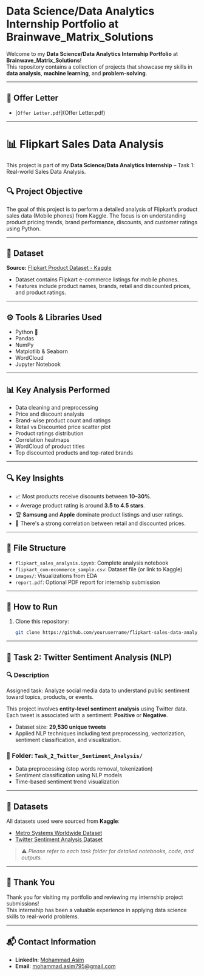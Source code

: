 # Data Science/Data Analytics Internship Portfolio at Brainwave_Matrix_Solutions

Welcome to my **Data Science/Data Analytics Internship Portfolio** at **Brainwave_Matrix_Solutions**!  
This repository contains a collection of projects that showcase my skills in **data analysis**, **machine learning**, and **problem-solving**.

---

## 📄 Offer Letter
- [`Offer Letter.pdf`](Offer Letter.pdf)

---

# 📊 Flipkart Sales Data Analysis

This project is part of my **Data Science/Data Analytics Internship** – Task 1: Real-world Sales Data Analysis.

## 🔍 Project Objective

The goal of this project is to perform a detailed analysis of Flipkart’s product sales data (Mobile phones) from Kaggle. The focus is on understanding product pricing trends, brand performance, discounts, and customer ratings using Python.

---

## 📁 Dataset

**Source:** [Flipkart Product Dataset - Kaggle](https://www.kaggle.com/datasets/PromptCloudHQ/flipkart-products)

- Dataset contains Flipkart e-commerce listings for mobile phones.
- Features include product names, brands, retail and discounted prices, and product ratings.

---

## ⚙️ Tools & Libraries Used

- Python 🐍
- Pandas
- NumPy
- Matplotlib & Seaborn
- WordCloud
- Jupyter Notebook

---

## 📊 Key Analysis Performed

- Data cleaning and preprocessing
- Price and discount analysis
- Brand-wise product count and ratings
- Retail vs Discounted price scatter plot
- Product ratings distribution
- Correlation heatmaps
- WordCloud of product titles
- Top discounted products and top-rated brands

---

## 🔍 Key Insights

- 📈 Most products receive discounts between **10–30%**.
- ⭐ Average product rating is around **3.5 to 4.5 stars**.
- 🏆 **Samsung** and **Apple** dominate product listings and user ratings.
- 💸 There's a strong correlation between retail and discounted prices.

---

## 📂 File Structure

- `flipkart_sales_analysis.ipynb`: Complete analysis notebook
- `flipkart_com-ecommerce_sample.csv`: Dataset file (or link to Kaggle)
- `images/`: Visualizations from EDA
- `report.pdf`: Optional PDF report for internship submission

---

## 📌 How to Run

1. Clone this repository:
   ```bash
   git clone https://github.com/yourusername/flipkart-sales-data-analysis.git


---

## 🧠 Task 2: Twitter Sentiment Analysis (NLP)

### 🔍 Description
Assigned task: Analyze social media data to understand public sentiment toward topics, products, or events.

This project involves **entity-level sentiment analysis** using Twitter data.  
Each tweet is associated with a sentiment: **Positive** or **Negative**.

- Dataset size: **29,530 unique tweets**
- Applied NLP techniques including text preprocessing, vectorization, sentiment classification, and visualization.

### 📁 Folder: `Task_2_Twitter_Sentiment_Analysis/`
- Data preprocessing (stop words removal, tokenization)
- Sentiment classification using NLP models
- Time-based sentiment trend visualization

---

## 📂 Datasets

All datasets used were sourced from **Kaggle**:

- [Metro Systems Worldwide Dataset](https://www.kaggle.com/)
- [Twitter Sentiment Analysis Dataset](https://www.kaggle.com/)

> ⚠️ *Please refer to each task folder for detailed notebooks, code, and outputs.*

---

## 🙌 Thank You

Thank you for visiting my portfolio and reviewing my internship project submissions!  
This internship has been a valuable experience in applying data science skills to real-world problems.

---

## 📬 Contact Information

- **LinkedIn**: [Mohammad Asim](linkedin.com/in/mohammad-asim-🇮🇳-85b037b5)
- **Email**: mohammad.asim795@gmail.com
